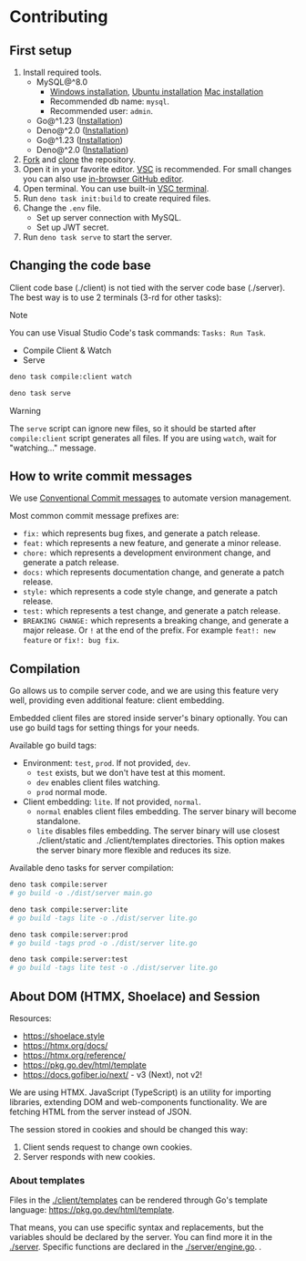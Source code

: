 # Contributing

## First setup

1. Install required tools.
   - MySQL@^8.0
     - [Windows installation](https://winstall.app/apps/Oracle.MySQL),
       [Ubuntu installation](https://documentation.ubuntu.com/server/how-to/databases/install-mysql/index.html)
       [Mac installation](https://dev.mysql.com/doc/refman/8.4/en/macos-installation-pkg.html)
     - Recommended db name: `mysql`.
     - Recommended user: `admin`.
   - Go@^1.23 ([Installation](https://go.dev/doc/install))
   - Deno@^2.0 ([Installation](https://deno.com/))
   - Go@^1.23 ([Installation](https://go.dev/doc/install))
   - Deno@^2.0 ([Installation](https://deno.com/))
2. [Fork](https://docs.github.com/en/pull-requests/collaborating-with-pull-requests/working-with-forks/fork-a-repo)
   and
   [clone](https://docs.github.com/en/repositories/creating-and-managing-repositories/cloning-a-repository)
   the repository.
3. Open it in your favorite editor. [VSC](https://code.visualstudio.com/) is
   recommended. For small changes you can also use
   [in-browser GitHub editor](https://docs.github.com/en/codespaces/the-githubdev-web-based-editor).
4. Open terminal. You can use built-in
   [VSC terminal](https://code.visualstudio.com/docs/terminal/getting-started).
5. Run `deno task init:build` to create required files.
6. Change the `.env` file.
   - Set up server connection with MySQL.
   - Set up JWT secret.
7. Run `deno task serve` to start the server.

## Changing the code base

Client code base (./client) is not tied with the server code base (./server).
The best way is to use 2 terminals (3-rd for other tasks):

> [!NOTE]
> You can use Visual Studio Code's task commands: `Tasks: Run Task`.
>
> - Compile Client & Watch
> - Serve

```bash
deno task compile:client watch
```

```bash
deno task serve
```

> [!WARNING]
> The `serve` script can ignore new files, so it should be started after
> `compile:client` script generates all files. If you are using `watch`, wait
> for "watching..." message.

## How to write commit messages

We use [Conventional Commit messages](https://www.conventionalcommits.org/) to
automate version management.

Most common commit message prefixes are:

- `fix:` which represents bug fixes, and generate a patch release.
- `feat:` which represents a new feature, and generate a minor release.
- `chore:` which represents a development environment change, and generate a
  patch release.
- `docs:` which represents documentation change, and generate a patch release.
- `style:` which represents a code style change, and generate a patch release.
- `test:` which represents a test change, and generate a patch release.
- `BREAKING CHANGE:` which represents a breaking change, and generate a major
  release. Or `!` at the end of the prefix. For example `feat!: new feature` or
  `fix!: bug fix`.

## Compilation

Go allows us to compile server code, and we are using this feature very well,
providing even additional feature: client embedding.

Embedded client files are stored inside server's binary optionally. You can use
go build tags for setting things for your needs.

Available go build tags:

- Environment: `test`, `prod`. If not provided, `dev`.
  - `test` exists, but we don't have test at this moment.
  - `dev` enables client files watching.
  - `prod` normal mode.
- Client embedding: `lite`. If not provided, `normal`.
  - `normal` enables client files embedding. The server binary will become
    standalone.
  - `lite` disables files embedding. The server binary will use closest
    ./client/static and ./client/templates directories. This option makes the
    server binary more flexible and reduces its size.

Available deno tasks for server compilation:

```bash
deno task compile:server
# go build -o ./dist/server main.go

deno task compile:server:lite
# go build -tags lite -o ./dist/server lite.go

deno task compile:server:prod
# go build -tags prod -o ./dist/server lite.go

deno task compile:server:test
# go build -tags lite test -o ./dist/server lite.go
```

## About DOM (HTMX, Shoelace) and Session

Resources:

- <https://shoelace.style>
- <https://htmx.org/docs/>
- <https://htmx.org/reference/>
- <https://pkg.go.dev/html/template>
- <https://docs.gofiber.io/next/> - v3 (Next), not v2!

We are using HTMX. JavaScript (TypeScript) is an utility for importing
libraries, extending DOM and web-components functionality. We are fetching HTML
from the server instead of JSON.

The session stored in cookies and should be changed this way:

1. Client sends request to change own cookies.
2. Server responds with new cookies.

### About templates

Files in the [./client/templates](./client/templates) can be rendered through
Go's template language: <https://pkg.go.dev/html/template>.

That means, you can use specific syntax and replacements, but the variables
should be declared by the server. You can find more it in the
[./server](./server). Specific functions are declared in the
[./server/engine.go](./server/engine.go). .

